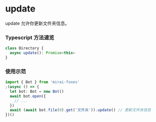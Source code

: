 # update

update 允许你更新文件夹信息。

### Typescript 方法速览

```typescript
class Directory {
  async update(): Promise<this>
}
```

### 使用示范

```typescript
import { Bot } from 'mirai-foxes'
;(async () => {
  let bot: Bot = new Bot()
  await bot.open({
    // ...
  })
  await (await bot.file(0).get('文件夹')).update() // 更新文件夹信息
})()
```
